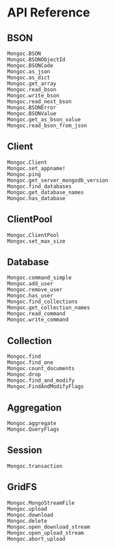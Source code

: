 
# API Reference

## BSON

```@docs
Mongoc.BSON
Mongoc.BSONObjectId
Mongoc.BSONCode
Mongoc.as_json
Mongoc.as_dict
Mongoc.get_array
Mongoc.read_bson
Mongoc.write_bson
Mongoc.read_next_bson
Mongoc.BSONError
Mongoc.BSONValue
Mongoc.get_as_bson_value
Mongoc.read_bson_from_json
```

## Client

```@docs
Mongoc.Client
Mongoc.set_appname!
Mongoc.ping
Mongoc.get_server_mongodb_version
Mongoc.find_databases
Mongoc.get_database_names
Mongoc.has_database
```

## ClientPool

```@docs
Mongoc.ClientPool
Mongoc.set_max_size
```

## Database

```@docs
Mongoc.command_simple
Mongoc.add_user
Mongoc.remove_user
Mongoc.has_user
Mongoc.find_collections
Mongoc.get_collection_names
Mongoc.read_command
Mongoc.write_command
```

## Collection

```@docs
Mongoc.find
Mongoc.find_one
Mongoc.count_documents
Mongoc.drop
Mongoc.find_and_modify
Mongoc.FindAndModifyFlags
```

## Aggregation

```@docs
Mongoc.aggregate
Mongoc.QueryFlags
```

## Session

```@docs
Mongoc.transaction
```

## GridFS

```@docs
Mongoc.MongoStreamFile
Mongoc.upload
Mongoc.download
Mongoc.delete
Mongoc.open_download_stream
Mongoc.open_upload_stream
Mongoc.abort_upload
```
